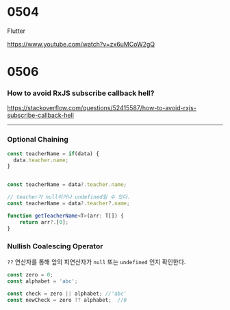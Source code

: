 # 0504

Flutter

https://www.youtube.com/watch?v=zx6uMCoW2gQ



# 0506

### How to avoid RxJS subscribe callback hell?

https://stackoverflow.com/questions/52415587/how-to-avoid-rxjs-subscribe-callback-hell



---

### Optional Chaining

```typescript
const teacherName = if(data) {
  data.teacher.name;
}


const teacherName = data?.teacher.name;

// teacher가 null이거나 undefined일 수 있다.
const teacherName = data?.teacher?.name;

function getTeacherName<T>(arr: T[]) {
	return arr?.[0];
}
```

### Nullish Coalescing Operator

`??` 연산자를 통해 앞의 피연산자가 `null` 또는 `undefined` 인지 확인한다.

```typescript
const zero = 0;
const alphabet = 'abc';

const check = zero || alphabet;	//'abc'
const newCheck = zero ?? alphabet;	//0
```

